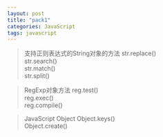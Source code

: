 ```yaml
---
layout: post
title: "pack1"
categories: JavaScript
tags: javascript
---
```

> 支持正则表达式的String对象的方法
str.replace()  
str.search()  
str.match()  
str.split()  

> RegExp对象方法
reg.test()  
reg.exec()  
reg.compile()  

> JavaScript Object
Object.keys()  
Object.create()  
